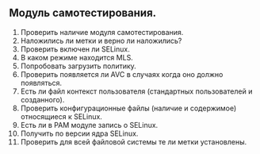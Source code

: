 ## Модуль самотестирования.
1. Проверить наличие модуля самотестирования.
2. Наложились ли метки и верно ли наложились?
3. Проверить включен ли SELinux.
4. В каком режиме находится MLS.
5. Попробовать загрузить политику.
6. Проверить появляется ли AVC в случаях когда оно должно появляться.
7. Есть ли файл контекст пользователя (стандартных пользователей и созданного).
8. Проверить конфигурационные файлы (наличие и содержимое) относящиеся к
SELinux.
9. Есть ли в PAM модуле запись о SELinux.
10. Получить по версии ядра SELinux.
11. Проверить для всей файловой системы те ли метки установлены.

